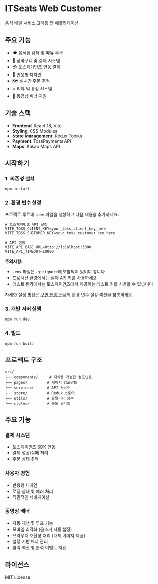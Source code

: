 # ITSeats Web Customer

음식 배달 서비스 고객용 웹 애플리케이션

## 주요 기능

- 🍽️ 음식점 검색 및 메뉴 주문
- 🛒 장바구니 및 결제 시스템
- 💳 토스페이먼츠 연동 결제
- 📱 반응형 디자인
- 🗺️ 실시간 주문 추적
- ⭐ 리뷰 및 평점 시스템
- 🎥 동영상 배너 지원

## 기술 스택

- **Frontend**: React 18, Vite
- **Styling**: CSS Modules
- **State Management**: Redux Toolkit
- **Payment**: TossPayments API
- **Maps**: Kakao Maps API

## 시작하기

### 1. 의존성 설치

```bash
npm install
```

### 2. 환경 변수 설정

프로젝트 루트에 `.env` 파일을 생성하고 다음 내용을 추가하세요:

```env
# 토스페이먼츠 API 설정
VITE_TOSS_CLIENT_KEY=your_toss_client_key_here
VITE_TOSS_CUSTOMER_KEY=your_toss_customer_key_here

# API 설정
VITE_API_BASE_URL=http://localhost:3000
VITE_API_TIMEOUT=10000
```

**주의사항:**
- `.env` 파일은 `.gitignore`에 포함되어 있어야 합니다
- 프로덕션 환경에서는 실제 API 키를 사용하세요
- 테스트 환경에서는 토스페이먼츠에서 제공하는 테스트 키를 사용할 수 있습니다

자세한 설정 방법은 [구현 현황 문서](docs/IMPLEMENTATION_STATUS.md)의 환경 변수 설정 섹션을 참조하세요.

### 3. 개발 서버 실행

```bash
npm run dev
```

### 4. 빌드

```bash
npm run build
```

## 프로젝트 구조

```
src/
├── components/     # 재사용 가능한 컴포넌트
├── pages/         # 페이지 컴포넌트
├── services/      # API 서비스
├── store/         # Redux 스토어
├── utils/         # 유틸리티 함수
└── styles/        # 공통 스타일
```

## 주요 기능

### 결제 시스템
- 토스페이먼츠 SDK 연동
- 결제 성공/실패 처리
- 주문 상태 추적

### 사용자 경험
- 반응형 디자인
- 로딩 상태 및 에러 처리
- 직관적인 네비게이션

### 동영상 배너
- 자동 재생 및 루프 기능
- 모바일 최적화 (음소거 자동 설정)
- 브라우저 호환성 처리 (대체 이미지 제공)
- 설정 기반 배너 관리
- 클릭 액션 및 분석 이벤트 지원

## 라이선스

MIT License
